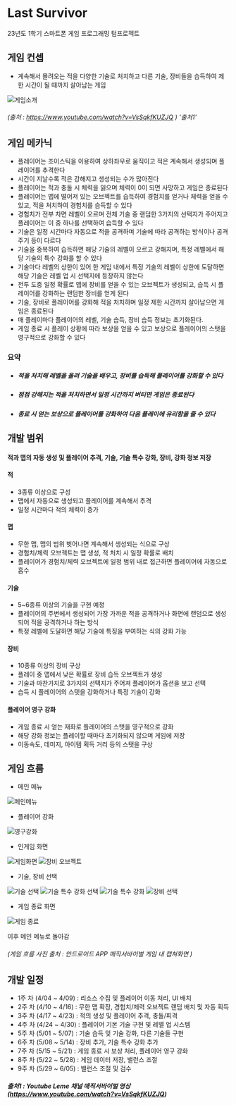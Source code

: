 # Last Survivor
23년도 1학기 스마트폰 게임 프로그래밍 텀프로젝트

## 게임 컨셉
- 계속해서 몰려오는 적을 다양한 기술로 처치하고 다른 기술, 장비들을 습득하여 제한 시간이 될 때까지 살아남는 게임

![게임소개](https://user-images.githubusercontent.com/100705763/227116043-728e2ff2-2a67-4c7d-a80e-0b290277a4da.gif)
###### (출처 : https://www.youtube.com/watch?v=VsSqkfKUZJQ  ) '출처1'

## 게임 메카닉
 - 플레이어는 조이스틱을 이용하여 상하좌우로 움직이고 적은 계속해서 생성되며 플레이어를 추격한다
 - 시간이 지날수록 적은 강해지고 생성되는 수가 많아진다
 - 플레이어는 적과 충돌 시 체력을 잃으며 체력이 0이 되면 사망하고 게임은 종료된다
 - 플레이어는 맵에 떨어져 있는 오브젝트를 습득하여 경험치를 얻거나 체력을 얻을 수 있고, 적을 처치하여 경험치를 습득할 수 있다
 - 경험치가 전부 차면 레벨이 오르며 전체 기술 중 랜덤한 3가지의 선택지가 주어지고 플레이어는 이 중 하나를 선택하여 습득할 수 있다
 - 기술은 일정 시간마다 자동으로 적을 공격하며 기술에 따라 공격하는 방식이나 공격 주기 등이 다르다
 - 기술을 중복하여 습득하면 해당 기술의 레벨이 오르고 강해지며, 특정 레벨에서 해당 기술의 특수 강화를 할 수 있다
 - 기술마다 레벨의 상한이 있어 한 게임 내에서 특정 기술의 레벨이 상한에 도달하면 해당 기술은 레벨 업 시 선택지에 등장하지 않는다
 - 전투 도중 일정 확률로 맵에 장비를 얻을 수 있는 오브젝트가 생성되고, 습득 시 플레이어를 강화하는 랜덤한 장비를 얻게 된다
 - 기술, 장비로 플레이어를 강화해 적을 처치하며 일정 제한 시간까지 살아남으면 게임은 종료된다
 - 매 플레이마다 플레이어의 레벨, 기술 습득, 장비 습득 정보는 초기화된다.
 - 게임 종료 시 플레이 상황에 따라 보상을 얻을 수 있고 보상으로 플레이어의 스탯을 영구적으로 강화할 수 있다

### 요약
- ##### 적을 처치해 레벨을 올려 기술을 배우고, 장비를 습득해 플레이어를 강화할 수 있다
- ##### 점점 강해지는 적을 처치하면서 일정 시간까지 버티면 게임은 종료된다
- ##### 종료 시 얻는 보상으로 플레이어를 강화하여 다음 플레이에 유리함을 줄 수 있다

## 개발 범위
#### 적과 맵의 자동 생성 및 플레이어 추격, 기술, 기술 특수 강화, 장비, 강화 정보 저장

#### 적
 - 3종류 이상으로 구성
 - 맵에서 자동으로 생성되고 플레이어를 계속해서 추격
 - 일정 시간마다 적의 체력이 증가

#### 맵
 - 무한 맵, 맵의 범위 벗어나면 계속해서 생성되는 식으로 구상
 - 경험치/체력 오브젝트는 맵 생성, 적 처치 시 일정 확률로 배치
 - 플레이어가 경험치/체력 오브젝트에 일정 범위 내로 접근하면 플레이어에 자동으로 흡수

#### 기술
 - 5~6종류 이상의 기술을 구현 예정
 - 플레이어의 주변에서 생성되어 가장 가까운 적을 공격하거나 화면에 랜덤으로 생성되어 적을 공격하거나 하는 방식
 - 특정 레벨에 도달하면 해당 기술에 특징을 부여하는 식의 강화 가능

#### 장비
 - 10종류 이상의 장비 구상
 - 플레이 중 맵에서 낮은 확률로 장비 습득 오브젝트가 생성
 - 기술과 마찬가지로 3가지의 선택지가 주어져 플레이어가 옵션을 보고 선택
 - 습득 시 플레이어의 스탯을 강화하거나 특정 기술이 강화

#### 플레이어 영구 강화
 - 게임 종료 시 얻는 재화로 플레이어의 스탯을 영구적으로 강화
 - 해당 강화 정보는 플레이할 때마다 초기화되지 않으며 게임에 저장
 - 이동속도, 데미지, 아이템 획득 거리 등의 스탯을 구상

## 게임 흐름

- 메인 메뉴

![메인메뉴](https://user-images.githubusercontent.com/100705763/227116296-d548a4e0-f7c4-42a0-b2c8-4499bcd0c1e6.jpg)

- 플레이어 강화

![영구강화](https://user-images.githubusercontent.com/100705763/227116539-9e3bdf3f-634b-4ba9-b72b-334ddf6c2dc0.jpg)

- 인게임 화면

![게임화면](https://user-images.githubusercontent.com/100705763/227116334-54833cb4-6b40-41a7-be68-28959c987159.jpg)
![장비 오브젝트](https://user-images.githubusercontent.com/100705763/227116481-343ba8a4-7468-4e2a-9f85-483c0160bc8d.jpg)

- 기술, 장비 선택

![기술 선택](https://user-images.githubusercontent.com/100705763/227116373-e7bea5e2-dd1c-493b-a8df-62113cfb440c.jpg)
![기술 특수 강화 선택](https://user-images.githubusercontent.com/100705763/227116455-9ceba8ab-2e23-4973-9d38-f328ad17f4f5.jpg)
![기술 특수 강화](https://user-images.githubusercontent.com/100705763/227116461-01263935-e8e3-40d1-95da-0918b56e297c.jpg)
![장비 선택](https://user-images.githubusercontent.com/100705763/227116491-c10b91ed-922a-4d60-ade7-906071b28996.jpg)

- 게임 종료 화면

![게임 종료](https://user-images.githubusercontent.com/100705763/227116529-ec27a1e8-7757-434d-b252-0476903be105.jpg)

이후 메인 메뉴로 돌아감
###### (게임 흐름 사진 출처 : 안드로이드 APP 매직서바이벌 게임 내 캡쳐화면 )

## 개발 일정
 - 1주 차 (4/04 ~ 4/09) : 리소스 수집 및 플레이어 이동 처리, UI 배치
 - 2주 차 (4/10 ~ 4/16) : 무한 맵 확장, 경험치/체력 오브젝트 랜덤 배치 및 자동 획득
 - 3주 차 (4/17 ~ 4/23) : 적의 생성 및 플레이어 추격, 충돌/피격
 - 4주 차 (4/24 ~ 4/30) : 플레이어 기본 기술 구현 및 레벨 업 시스템
 - 5주 차 (5/01 ~ 5/07) : 기술 습득 및 기술 강화, 다른 기술들 구현
 - 6주 차 (5/08 ~ 5/14) : 장비 추가, 기술 특수 강화 추가
 - 7주 차 (5/15 ~ 5/21) : 게임 종료 시 보상 처리, 플레이어 영구 강화
 - 8주 차 (5/22 ~ 5/28) : 게임 데이터 저장, 밸런스 조절
 - 9주 차 (5/29 ~ 6/05) : 밸런스 조절 및 검수


##### 출처1 : Youtube **Leme 채널** 매직서바이벌 영상 (https://www.youtube.com/watch?v=VsSqkfKUZJQ)
